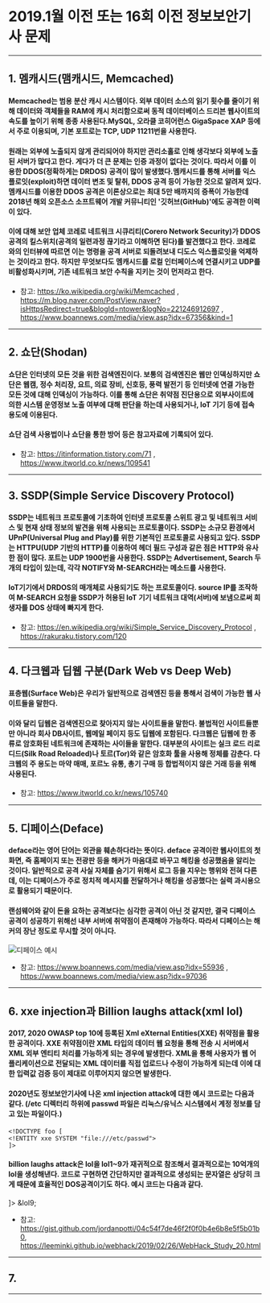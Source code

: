 # 2019.1월 이전 또는 16회 이전 정보보안기사 문제

----------------------------------------------------------------------

## 1. 멤캐시드(맴캐시드, Memcached)
#### Memcached는 범용 분산 캐시 시스템이다. 외부 데이터 소스의 읽기 횟수를 줄이기 위해 데이터와 객체들을 RAM에 캐시 처리함으로써 동적 데이터베이스 드리븐 웹사이트의 속도를 높이기 위해 종종 사용된다.MySQL, 오라클 코히어런스 GigaSpace XAP 등에서 주로 이용되며, 기본 포트로는 TCP, UDP 11211번을 사용한다.
#### 원래는 외부에 노출되지 않게 관리되어야 하지만 관리소홀로 인해 생각보다 외부에 노출된 서버가 많다고 한다. 게다가 더 큰 문제는 인증 과정이 없다는 것이다. 따라서 이를 이용한 DDOS(정확하게는 DRDOS) 공격이 많이 발생했다.멤캐시드를 통해 서버를 익스플로잇(exploit)하면 데이터 변조 및 탈취, DDOS 공격 등이 가능한 것으로 알려져 있다. 멤캐시드를 이용한 DDOS 공격은 이론상으로는 최대 5만 배까지의 증폭이 가능한데 2018년 해외 오픈소스 소프트웨어 개발 커뮤니티인 '깃허브(GitHub)'에도 공격한 이력이 있다.
#### 이에 대해 보안 업체 코레로 네트워크 시큐리티(Corero Network Security)가 DDOS 공격의 킬스위치(공격의 일련과정 끊기라고 이해하면 된다)를 발견했다고 한다. 코레로와의 인터뷰에 따르면 이는 명령을 공격 서버로 되돌려보내 디도스 익스플로잇을 억제하는 것이라고 한다. 하지만 무엇보다도 멤캐시드를 로컬 인터페이스에 연결시키고 UDP를 비활성화시키며, 기존 네트워크 보안 수칙을 지키는 것이 먼저라고 한다.

* 참고: <https://ko.wikipedia.org/wiki/Memcached> , <https://m.blog.naver.com/PostView.naver?isHttpsRedirect=true&blogId=ntower&logNo=221246912697> , <https://www.boannews.com/media/view.asp?idx=67356&kind=1>

----------------------------------------------------------------------

## 2. 쇼단(Shodan)
#### 쇼단은 인터넷의 모든 것을 위한 검색엔진이다. 보통의 검색엔진은 웹만 인덱싱하지만 쇼단은 웹캠, 정수 처리장, 요트, 의료 장비, 신호등, 풍력 발전기 등 인터넷에 연결 가능한 모든 것에 대해 인덱싱이 가능하다. 이를 통해 쇼단은 취약점 진단용으로 외부사이트에 의한 시스템 운영정보 노출 여부에 대해 판단을 하는데 사용되거나, IoT 기기 등에 접속 용도에 이용된다.
#### 쇼단 검색 사용법이나 쇼단을 통한 방어 등은 참고자료에 기록되어 있다.

* 참고: <https://itinformation.tistory.com/71> , <https://www.itworld.co.kr/news/109541>

----------------------------------------------------------------------

## 3. SSDP(Simple Service Discovery Protocol)
#### SSDP는 네트워크 프로토콜에 기초하여 인터넷 프로토콜 스위트 광고 및 네트워크 서비스 및 현재 상태 정보의 발견을 위해 사용되는 프로토콜이다. SSDP는 소규모 환경에서 UPnP(Universal Plug and Play)를 위한 기본적인 프로토콜로 사용되고 있다. SSDP는 HTTPU(UDP 기반의 HTTP)를 이용하여 헤더 필드 구성과 같은 점은 HTTP와 유사한 점이 많다. 포트는 UDP 1900번을 사용한다. SSDP는 Advertisement, Search 두 개의 타입이 있는데, 각각 NOTIFY와 M-SEARCH라는 메소드를 사용한다.
#### IoT기기에서 DRDOS의 매개체로 사용되기도 하는 프로토콜이다. source IP를 조작하여 M-SEARCH 요청을 SSDP가 허용된 IoT 기기 네트워크 대역(서버)에 보냄으로써 희생자를 DOS 상태에 빠지게 한다.

* 참고: <https://en.wikipedia.org/wiki/Simple_Service_Discovery_Protocol> , <https://rakuraku.tistory.com/120>

----------------------------------------------------------------------

## 4. 다크웹과 딥웹 구분(Dark Web vs Deep Web)
#### 표층웹(Surface Web)은 우리가 일반적으로 검색엔진 등을 통해서 검색이 가능한 웹 사이트들을 말한다.
#### 이와 달리 딥웹은 검색엔진으로 찾아지지 않는 사이트들을 말한다. 불법적인 사이트들뿐만 아니라 회사 DB사이트, 웹메일 페이지 등도 딥웹에 포함된다. 다크웹은 딥웹에 한 종류로 암호화된 네트워크에 존재하는 사이들을 말한다. 대부분의 사이트는 실크 로드 리로디드(Silk Road Reloaded)나 토르(Tor)와 같은 암호화 툴을 사용해 정체를 감춘다. 다크웹의 주 용도는 마약 매매, 포르노 유통, 총기 구매 등 합법적이지 않은 거래 등을 위해 사용된다.

* 참고: <https://www.itworld.co.kr/news/105740>

----------------------------------------------------------------------

## 5. 디페이스(Deface)
#### deface라는 영어 단어는 외관을 훼손하다라는 뜻이다. deface 공격이란 웹사이트의 첫 화면, 즉 홈페이지 또는 전광판 등을 해커가 마음대로 바꾸고 해킹을 성공했음을 알리는 것이다. 일반적으로 공격 사실 자체를 숨기기 위해서 로그 등을 지우는 행위와 전혀 다른데, 이는 디페이스가 주로 정치적 메시지를 전달하거나 해킹을 성공했다는 실력 과시용으로 활용되기 때문이다.
#### 랜섬웨어와 같이 돈을 요하는 공격보다는 심각한 공격이 아닌 것 같지만, 결국 디페이스 공격이 성공하기 위해선 내부 서버에 취약점이 존재해야 가능하다. 따라서 디페이스는 해커의 장난 정도로 무시할 것이 아니다.
![디페이스 예시](http://m.ddaily.co.kr/data/photos/cdn/20170309/art_1488682857.jpg)

* 참고: <https://www.boannews.com/media/view.asp?idx=55936> , <https://www.boannews.com/media/view.asp?idx=97036>

----------------------------------------------------------------------

## 6. xxe injection과 Billion laughs attack(xml lol)
#### 2017, 2020 OWASP top 10에 등록된 Xml eXternal Entities(XXE) 취약점을 활용한 공격이다. XXE 취약점이란 XML 타입의 데이터 웹 요청을 통해 전송 시 서버에서 XML 외부 엔티티 처리를 가능하게 되는 경우에 발생한다. XML을 통해 사용자가 웹 어플리케이션으로 전달되는 XML 데이터를 직접 업로드나 수정이 가능하게 되는데 이에 대한 입력값 검증 등이 제대로 이루어지지 않으면 발생한다.
#### 2020년도 정보보안기사에 나온 xml injection attack에 대한 예시 코드로는 다음과 같다. (/etc 디렉터리 하위에 passwd 파일은 리눅스/유닉스 시스템에서 계정 정보를 담고 있는 파일이다.)

    <!DOCTYPE foo [
    <!ENTITY xxe SYSTEM "file:///etc/passwd">
    ]>

#### billion laughs attack은 lol을 lol1~9가 재귀적으로 참조해서 결과적으로는 10억개의 lol을 생성해낸다. 코드로 구현하면 간단하지만 결과적으로 생성되는 문자열은 상당히 크게 때문에 효율적인 DOS공격이기도 하다. 예시 코드는 다음과 같다.

<?xml version="1.0"?>
<!DOCTYPE lolz [
 <!ENTITY lol "lol">
 <!ELEMENT lolz (#PCDATA)>
 <!ENTITY lol1 "&lol;&lol;&lol;&lol;&lol;&lol;&lol;&lol;&lol;&lol;">
 <!ENTITY lol2 "&lol1;&lol1;&lol1;&lol1;&lol1;&lol1;&lol1;&lol1;&lol1;&lol1;">
 <!ENTITY lol3 "&lol2;&lol2;&lol2;&lol2;&lol2;&lol2;&lol2;&lol2;&lol2;&lol2;">
 <!ENTITY lol4 "&lol3;&lol3;&lol3;&lol3;&lol3;&lol3;&lol3;&lol3;&lol3;&lol3;">
 <!ENTITY lol5 "&lol4;&lol4;&lol4;&lol4;&lol4;&lol4;&lol4;&lol4;&lol4;&lol4;">
 <!ENTITY lol6 "&lol5;&lol5;&lol5;&lol5;&lol5;&lol5;&lol5;&lol5;&lol5;&lol5;">
 <!ENTITY lol7 "&lol6;&lol6;&lol6;&lol6;&lol6;&lol6;&lol6;&lol6;&lol6;&lol6;">
 <!ENTITY lol8 "&lol7;&lol7;&lol7;&lol7;&lol7;&lol7;&lol7;&lol7;&lol7;&lol7;">
 <!ENTITY lol9 "&lol8;&lol8;&lol8;&lol8;&lol8;&lol8;&lol8;&lol8;&lol8;&lol8;">
]>
<lolz>&lol9;</lolz>

* 참고: <https://gist.github.com/jordanpotti/04c54f7de46f2f0f0b4e6b8e5f5b01b0>, <https://leeminki.github.io/webhack/2019/02/26/WebHack_Study_20.html>

----------------------------------------------------------------------

## 7.


----------------------------------------------------------------------